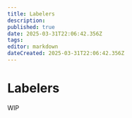 ```yaml
---
title: Labelers
description: 
published: true
date: 2025-03-31T22:06:42.356Z
tags: 
editor: markdown
dateCreated: 2025-03-31T22:06:42.356Z
---
```


# Labelers
WIP